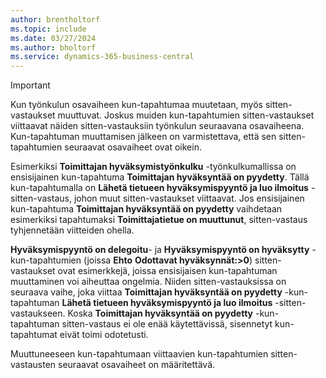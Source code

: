 ```yaml
---
author: brentholtorf
ms.topic: include
ms.date: 03/27/2024
ms.author: bholtorf
ms.service: dynamics-365-business-central
---
```


> [!IMPORTANT]
> Kun työnkulun osavaiheen kun-tapahtumaa muutetaan, myös sitten-vastaukset muuttuvat. Joskus muiden kun-tapahtumien sitten-vastaukset viittaavat näiden sitten-vastauksiin työnkulun seuraavana osavaiheena. Kun-tapahtuman muuttamisen jälkeen on varmistettava, että sen sitten-tapahtumien seuraavat osavaiheet ovat oikein.  
>
> Esimerkiksi **Toimittajan hyväksymistyönkulku** -työnkulkumallissa on ensisijainen kun-tapahtuma **Toimittajan hyväksyntää on pyydetty**. Tällä kun-tapahtumalla on **Lähetä tietueen hyväksymispyyntö ja luo ilmoitus** -sitten-vastaus, johon muut sitten-vastaukset viittaavat. Jos ensisijainen kun-tapahtuma **Toimittajan hyväksyntää on pyydetty** vaihdetaan esimerkiksi tapahtumaksi **Toimittajatietue on muuttunut**, sitten-vastaus tyhjennetään viitteiden ohella.
>
> **Hyväksymispyyntö on delegoitu**- ja **Hyväksymispyyntö on hyväksytty** -kun-tapahtumien (joissa **Ehto** **Odottavat hyväksynnät:>0**) sitten-vastaukset ovat esimerkkejä, joissa ensisijaisen kun-tapahtuman muuttaminen voi aiheuttaa ongelmia. Niiden sitten-vastauksissa on seuraava vaihe, joka viittaa **Toimittajan hyväksyntää on pyydetty** -kun-tapahtuman **Lähetä tietueen hyväksymispyyntö ja luo ilmoitus** -sitten-vastaukseen. Koska **Toimittajan hyväksyntää on pyydetty** -kun-tapahtuman sitten-vastaus ei ole enää käytettävissä, sisennetyt kun-tapahtumat eivät toimi odotetusti.
>
> Muuttuneeseen kun-tapahtumaan viittaavien kun-tapahtumien sitten-vastausten seuraavat osavaiheet on määritettävä.